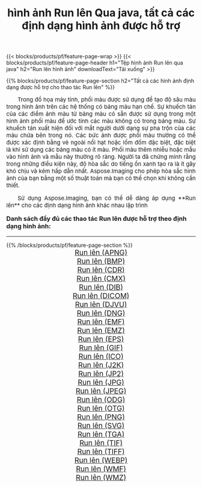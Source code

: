﻿---
title: hình ảnh Run lên Qua java, tất cả các định dạng hình ảnh được hỗ trợ 
weight: 3920
url: /vi/java/dither/ 
lang: vi
langdirlevel: 2
locales: zh-hans,ja,it,ru,de,es,fr,nl,id,lt,pl,pt,vi,tr,ko,zh-hant,ar,hi,th,sv,cs,uk,he
description: Sử dụng Aspose.Imaging, bạn có thể dễ dàng Run lên hình ảnh qua java
---

{{< blocks/products/pf/feature-page-wrap >}}
{{< blocks/products/pf/feature-page-header h1="Tệp hình ảnh Run lên qua java" h2="Run lên hình ảnh" downloadText="Tải xuống" >}}


{{% blocks/products/pf/feature-page-section  h2="Tất cả các hình ảnh định dạng được hỗ trợ cho thao tác Run lên" %}}
<p align="justify" style="text-indent:2em;font-size:15px;">
Trong đồ họa máy tính, phối màu được sử dụng để tạo độ sâu màu trong hình ảnh trên các hệ thống có bảng màu hạn chế. Sự khuếch tán của các điểm ảnh màu từ bảng màu có sẵn được sử dụng trong một hình ảnh phối màu để ước tính các màu không có trong bảng màu. Sự khuếch tán xuất hiện đối với mắt người dưới dạng sự pha trộn của các màu chứa bên trong nó. Các bức ảnh được phối màu thường có thể được xác định bằng vẻ ngoài nổi hạt hoặc lốm đốm đặc biệt, đặc biệt là khi sử dụng các bảng màu có ít màu. Phối màu thêm nhiễu hoặc mẫu vào hình ảnh và mẫu này thường rõ ràng. Người ta đã chứng minh rằng trong những điều kiện này, độ hòa sắc do tiếng ồn xanh tạo ra là ít gây khó chịu và kém hấp dẫn nhất. Aspose.Imaging cho phép hòa sắc hình ảnh của bạn bằng một số thuật toán mà bạn có thể chọn khi không cần thiết.
</p>
<p align="justify" style="text-indent:2em;font-size:15px;">
Sử dụng Aspose.Imaging, bạn có thể dễ dàng áp dụng **Run lên** cho các định dạng hình ảnh khác nhau lập trình
</p>
<h3 style="margin-top:16px;">
Danh sách đầy đủ các thao tác Run lên được hỗ trợ theo định dạng hình ảnh:
</h3>
<hr/>
{{% /blocks/products/pf/feature-page-section %}}
<div class="container-fluid productfamilypage bg-gray">
    <div class="convertypes bg-gray agp-content section">
        <div class="container">
		<div class="row other-converters" style="gap: 10px;font-size: 19px;text-align:center;">
		    <div class='col-md-3 other-converter remove-lp remove-rp'><a href="/imaging/vi/java/dither/apng/" style="padding:15px;">Run lên (APNG)</a></div><div class='col-md-3 other-converter remove-lp remove-rp'><a href="/imaging/vi/java/dither/bmp/" style="padding:15px;">Run lên (BMP)</a></div><div class='col-md-3 other-converter remove-lp remove-rp'><a href="/imaging/vi/java/dither/cdr/" style="padding:15px;">Run lên (CDR)</a></div><div class='col-md-3 other-converter remove-lp remove-rp'><a href="/imaging/vi/java/dither/cmx/" style="padding:15px;">Run lên (CMX)</a></div><div class='col-md-3 other-converter remove-lp remove-rp'><a href="/imaging/vi/java/dither/dib/" style="padding:15px;">Run lên (DIB)</a></div><div class='col-md-3 other-converter remove-lp remove-rp'><a href="/imaging/vi/java/dither/dicom/" style="padding:15px;">Run lên (DICOM)</a></div><div class='col-md-3 other-converter remove-lp remove-rp'><a href="/imaging/vi/java/dither/djvu/" style="padding:15px;">Run lên (DJVU)</a></div><div class='col-md-3 other-converter remove-lp remove-rp'><a href="/imaging/vi/java/dither/dng/" style="padding:15px;">Run lên (DNG)</a></div><div class='col-md-3 other-converter remove-lp remove-rp'><a href="/imaging/vi/java/dither/emf/" style="padding:15px;">Run lên (EMF)</a></div><div class='col-md-3 other-converter remove-lp remove-rp'><a href="/imaging/vi/java/dither/emz/" style="padding:15px;">Run lên (EMZ)</a></div><div class='col-md-3 other-converter remove-lp remove-rp'><a href="/imaging/vi/java/dither/eps/" style="padding:15px;">Run lên (EPS)</a></div><div class='col-md-3 other-converter remove-lp remove-rp'><a href="/imaging/vi/java/dither/gif/" style="padding:15px;">Run lên (GIF)</a></div><div class='col-md-3 other-converter remove-lp remove-rp'><a href="/imaging/vi/java/dither/ico/" style="padding:15px;">Run lên (ICO)</a></div><div class='col-md-3 other-converter remove-lp remove-rp'><a href="/imaging/vi/java/dither/j2k/" style="padding:15px;">Run lên (J2K)</a></div><div class='col-md-3 other-converter remove-lp remove-rp'><a href="/imaging/vi/java/dither/jp2/" style="padding:15px;">Run lên (JP2)</a></div><div class='col-md-3 other-converter remove-lp remove-rp'><a href="/imaging/vi/java/dither/jpg/" style="padding:15px;">Run lên (JPG)</a></div><div class='col-md-3 other-converter remove-lp remove-rp'><a href="/imaging/vi/java/dither/jpeg/" style="padding:15px;">Run lên (JPEG)</a></div><div class='col-md-3 other-converter remove-lp remove-rp'><a href="/imaging/vi/java/dither/odg/" style="padding:15px;">Run lên (ODG)</a></div><div class='col-md-3 other-converter remove-lp remove-rp'><a href="/imaging/vi/java/dither/otg/" style="padding:15px;">Run lên (OTG)</a></div><div class='col-md-3 other-converter remove-lp remove-rp'><a href="/imaging/vi/java/dither/png/" style="padding:15px;">Run lên (PNG)</a></div><div class='col-md-3 other-converter remove-lp remove-rp'><a href="/imaging/vi/java/dither/svg/" style="padding:15px;">Run lên (SVG)</a></div><div class='col-md-3 other-converter remove-lp remove-rp'><a href="/imaging/vi/java/dither/tga/" style="padding:15px;">Run lên (TGA)</a></div><div class='col-md-3 other-converter remove-lp remove-rp'><a href="/imaging/vi/java/dither/tif/" style="padding:15px;">Run lên (TIF)</a></div><div class='col-md-3 other-converter remove-lp remove-rp'><a href="/imaging/vi/java/dither/tiff/" style="padding:15px;">Run lên (TIFF)</a></div><div class='col-md-3 other-converter remove-lp remove-rp'><a href="/imaging/vi/java/dither/webp/" style="padding:15px;">Run lên (WEBP)</a></div><div class='col-md-3 other-converter remove-lp remove-rp'><a href="/imaging/vi/java/dither/wmf/" style="padding:15px;">Run lên (WMF)</a></div><div class='col-md-3 other-converter remove-lp remove-rp'><a href="/imaging/vi/java/dither/wmz/" style="padding:15px;">Run lên (WMZ)</a></div>
                </div>
        </div>
    </div>
</div>
<br/>
